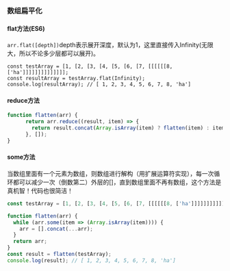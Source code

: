 ### 数组扁平化

#### flat方法(ES6)

`arr.flat([depth])`depth表示展开深度，默认为1，这里直接传入Infinity(无限大，所以不论多少层都可以展开)。

```JS
const testArray = [1, [2, [3, [4, [5, [6, [7, [[[[[[8, ['ha']]]]]]]]]]]]]];
const resultArray = testArray.flat(Infinity);
console.log(resultArray); // [ 1, 2, 3, 4, 5, 6, 7, 8, 'ha'] 

```

#### reduce方法

```js
function flatten(arr) {
      return arr.reduce((result, item) => {
        return result.concat(Array.isArray(item) ? flatten(item) : item);
      }, []);
}
```

#### some方法

当数组里面有一个元素为数组，则数组进行解构（用扩展运算符实现），每一次循环都可以减少一次（倒数第二）外层的[]，直到数组里面不再有数组，这个方法是真机智！代码也很简洁！

```js
const testArray = [1, [2, [3, [4, [5, [6, [7, [[[[[[8, ['ha']]]]]]]]]]]]]];

function flatten(arr) {
  while (arr.some(item => (Array.isArray(item)))) {
    arr = [].concat(...arr);
  }
  return arr;
}
const result = flatten(testArray);
console.log(result); // [ 1, 2, 3, 4, 5, 6, 7, 8, 'ha'] 
```
